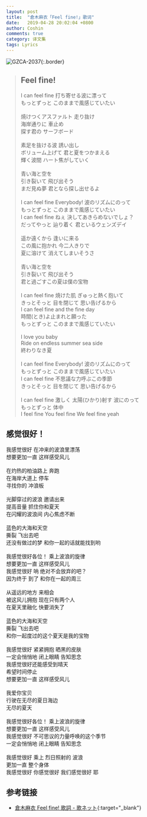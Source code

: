 ```yaml
---
layout: post
title:  "倉木麻衣「Feel fine!」歌词"
date:   2019-04-28 20:02:04 +0800
author: Coshin
comments: true
category: 译文集
tags: Lyrics
---
```

![GZCA-2037](https://www.mai-kuraki.com/jacket/sg/GZCA-2037.jpg){:.border}

<blockquote class="original">
  <h2>Feel fine!</h2>
  <p>
    I can feel fine 打ち寄せる波に漂って<br>
    もっとずっと このままで風感じていたい<br>
    <br>
    焼けつくアスファルト 走り抜け<br>
    海岸通りに 車止め<br>
    探す君の サーフボード<br>
    <br>
    素足を抜ける波 誘い出し<br>
    ボリューム上げて 君と夏をつかまえる<br>
    輝く波間 ハート焦がしていく<br>
    <br>
    青い海と空を<br>
    引き裂いて 飛び出そう<br>
    まだ見ぬ夢 君となら探し出せるよ<br>
    <br>
    I can feel fine Everybody! 波のリズムにのって<br>
    もっとずっと このままで風感じていたい<br>
    I can feel fine ねぇ 決してあきらめないでしょ？<br>
    だってやっと 辿り着く 君といるウェンズデイ<br>
    <br>
    遥か遠くから 逢いに来る<br>
    この風に抱かれ 今二人きりで<br>
    夏に溶けて 消えてしまいそうさ<br>
    <br>
    青い海と空を<br>
    引き裂いて 飛び出そう<br>
    君と過ごすこの夏は僕の宝物<br>
    <br>
    I can feel fine 焼けた肌 ぎゅっと熱く抱いて<br>
    きっとそっと 目を閉じて 思い告げるから<br>
    I can feel fine and the fine day<br>
    時間(とき)よ止まれと願った<br>
    もっとずっと このままで風感じていたい<br>
    <br>
    I love you baby<br>
    Ride on endless summer sea side<br>
    終わりなき夏<br>
    <br>
    I can feel fine Everybody! 波のリズムにのって<br>
    もっとずっと このままで風感じていたい<br>
    I can feel fine 不思議な力呼ぶこの季節<br>
    きっとそっと 目を閉じて 思い告げるから<br>
    <br>
    I can feel fine 激しく 太陽(ひかり)射す 波にのって<br>
    もっとずっと 体中<br>
    I feel fine You feel fine We feel fine yeah
  </p>
</blockquote>

<div class="translation">
  <h2>感觉很好！</h2>
  <p>
    我感觉很好 在冲来的波浪里漂荡<br>
    想要更加一直 这样感受风儿<br>
    <br>
    在灼热的柏油路上 奔跑<br>
    在海岸大道上 停车<br>
    寻找你的 冲浪板<br>
    <br>
    光脚穿过的波浪 邀请出来<br>
    提高音量 抓住你和夏天<br>
    在闪耀的波浪间 内心焦虑不断<br>
    <br>
    蓝色的大海和天空<br>
    撕裂 飞出去吧<br>
    还没有做过的梦 和你一起的话就能找到哟<br>
    <br>
    我感觉很好各位！ 乘上波浪的旋律<br>
    想要更加一直 这样感受风儿<br>
    我感觉很好 呐 绝对不会放弃的吧？<br>
    因为终于 到了 和你在一起的周三<br>
    <br>
    从遥远的地方 来相会<br>
    被这风儿拥抱 现在只有两个人<br>
    在夏天里融化 快要消失了<br>
    <br>
    蓝色的大海和天空<br>
    撕裂 飞出去吧<br>
    和你一起度过的这个夏天是我的宝物<br>
    <br>
    我感觉很好 紧紧拥抱 晒黑的皮肤<br>
    一定会悄悄地 闭上眼睛 告知思念<br>
    我感觉很好还能感受到晴天<br>
    希望时间停止<br>
    想要更加一直 这样感受风儿<br>
    <br>
    我爱你宝贝<br>
    行驶在无尽的夏日海边<br>
    无尽的夏天<br>
    <br>
    我感觉很好各位！ 乘上波浪的旋律<br>
    想要更加一直 这样感受风儿<br>
    我感觉很好 不可思议的力量呼唤的这个季节<br>
    一定会悄悄地 闭上眼睛 告知思念<br>
    <br>
    我感觉很好 乘上 烈日照射的 波浪<br>
    更加一直 整个身体<br>
    我感觉很好 你感觉很好 我们感觉很好 耶
  </p>
</div>

## 参考链接

* [倉木麻衣 Feel fine! 歌詞 - 歌ネット](https://www.uta-net.com/song/15490/){:target="_blank"}
